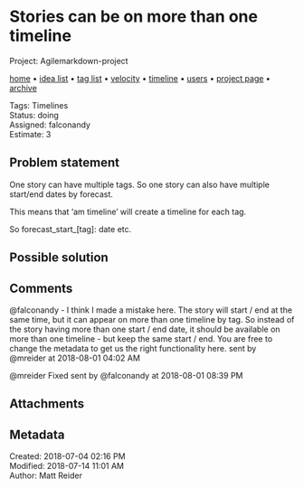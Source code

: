 # Stories can be on more than one timeline

Project: Agilemarkdown-project

[home](../index.md) • [idea list](../ideas.md) • [tag list](../tags.md) • [velocity](../velocity.md) • [timeline](../timeline.md) • [users](../users.md) • [project page](../agilemarkdown-project.md) • [archive](archive.md)

Tags: Timelines  
Status: doing  
Assigned: falconandy  
Estimate: 3  

## Problem statement

One story can have multiple tags. So one story can also have multiple start/end dates by forecast.

This means that ‘am timeline’ will create a timeline for each tag.

So forecast_start_[tag]: date etc.

## Possible solution

## Comments

@falconandy - I think I made a mistake here. The story will start / end at the same time, but it can appear on more than one timeline by tag. So instead of the story having more than one start / end date, it should be available on more than one timeline - but keep the same start / end. You are free to change the metadata to get us the right functionality here.
sent by @mreider at 2018-08-01 04:02 AM

@mreider Fixed
sent by @falconandy at 2018-08-01 08:39 PM

## Attachments


## Metadata

Created: 2018-07-04 02:16 PM  
Modified: 2018-07-14 11:01 AM  
Author: Matt Reider  
